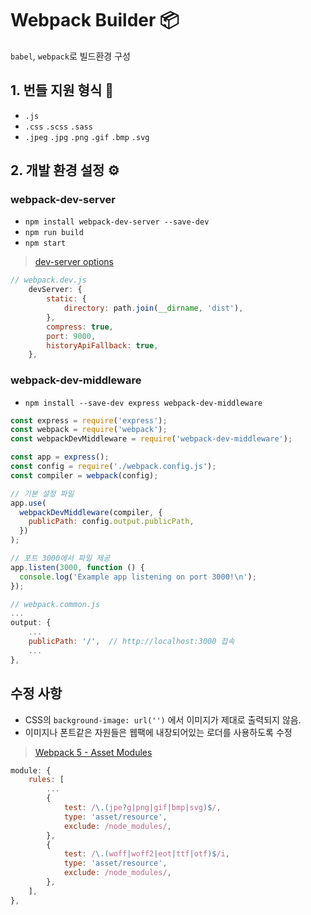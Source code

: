 # Webpack Builder 📦
`babel`, `webpack`로 빌드환경 구성

## 1. 번들 지원 형식 💾
- `.js`
- `.css` `.scss` `.sass`
- `.jpeg` `.jpg` `.png` `.gif` `.bmp` `.svg`


## 2. 개발 환경 설정 ⚙️ 

### webpack-dev-server
- `npm install webpack-dev-server --save-dev`
- `npm run build` 
- `npm start`

>[dev-server options](https://webpack.js.org/configuration/dev-server/)
```javascript
// webpack.dev.js
	devServer: {
		static: {
			directory: path.join(__dirname, 'dist'),
		},
		compress: true,
		port: 9000,
		historyApiFallback: true,
	},
```

### webpack-dev-middleware
- `npm install --save-dev express webpack-dev-middleware
`
```javascript
const express = require('express');
const webpack = require('webpack');
const webpackDevMiddleware = require('webpack-dev-middleware');

const app = express();
const config = require('./webpack.config.js');
const compiler = webpack(config);

// 기본 설정 파일
app.use(
  webpackDevMiddleware(compiler, {
    publicPath: config.output.publicPath,
  })
);

// 포트 3000에서 파일 제공
app.listen(3000, function () {
  console.log('Example app listening on port 3000!\n');
});
```

```javascript
// webpack.common.js
...
output: {
	...
	publicPath: '/',  // http://localhost:3000 접속
	...	
},
```

## 수정 사항
- CSS의 `background-image: url('')` 에서 이미지가 제대로 출력되지 않음.
- 이미지나 폰트같은 자원들은 웹팩에 내장되어있는 로더를 사용하도록 수정
> [Webpack 5 - Asset Modules](https://webpack.js.org/guides/asset-modules/)
```javascript
module: {
	rules: [
		...
		{
			test: /\.(jpe?g|png|gif|bmp|svg)$/,
			type: 'asset/resource',
			exclude: /node_modules/,
		},
		{
			test: /\.(woff|woff2|eot|ttf|otf)$/i,
			type: 'asset/resource',
			exclude: /node_modules/,
		},
	],
},

```